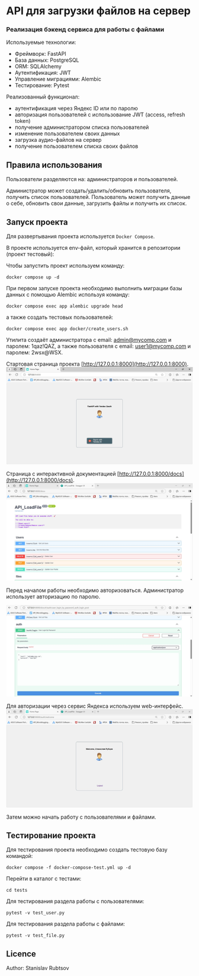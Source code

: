# API для загрузки файлов на сервер
### Реализация бэкенд сервиса для работы с файлами

Используемые технологии:
- Фреймворк: FastAPI
- База данных: PostgreSQL
- ORM: SQLAlchemy
- Аутентификация: JWT
- Управление миграциями: Alembic
- Тестирование: Pytest

Реализованный функционал:
- аутентификация через Яндекс ID или по паролю
- авторизация пользователей с использование JWT (access, refresh token)
- получение администратором списка пользователей
- изменение пользователем своих данных
- загрузка аудио-файлов на сервер
- получение пользователем списка своих файлов

## Правила использования

Пользователи разделяются  на: администраторов и пользователей.

Администратор может создать/удалить/обновить пользователя, получить список пользователей.
Пользователь может получить данные о себе, обновить свои данные, загрузить файлы и получить их список.

## Запуск проекта

Для развертывания проекта используется `Docker Compose`.

В проекте используется env-файл, который хранится в репозитории (проект тестовый):

Чтобы запустить проект используем команду:
```
docker compose up -d
```

При первом запуске проекта необходимо выполнить миграции базы данных с помощью Alembic используя команду:

```
docker compose exec app alembic upgrade head
```
а также создать тестовых пользователей:
```
docker compose exec app docker/create_users.sh
```
Утилита создаёт администратора с email: admin@mycomp.com и паролем: 1qaz!QAZ,
а также пользователя с email: user1@mycomp.com и паролем: 2wsx@WSX.


Стартовая страница проекта [http://127.0.0.1:8000](http://127.0.0.1:8000).
![Стартовая страница проекта](readme_img/start.jpg)

Страница с интерактивной документацией [http://127.0.0.1:8000/docs](http://127.0.0.1:8000/docs).
![страница c документацией проекта](readme_img/start_api.jpg)

Перед началом работы необходимо авторизоваться.
Администратор использует авторизацию по паролю. 

![Авторизация администратора](readme_img/Authorize.jpg)

Для авторизации через сервис Яндекса используем web-интерфейс.
![Авторизация Яндекс](readme_img/Authorize_1.jpg)

Затем можно начать работу с пользователями и файлами. 


## Тестирование проекта

Для тестирования проекта необходимо создать тестовую базу командой:
```
docker compose -f docker-compose-test.yml up -d
```

Перейти в каталог с тестами:
```
cd tests
```

Для тестирования раздела работы с пользователями:
```
pytest -v test_user.py
```

Для тестирования раздела работы с файлами:
```
pytest -v test_file.py
```

## Licence

Author: Stanislav Rubtsov